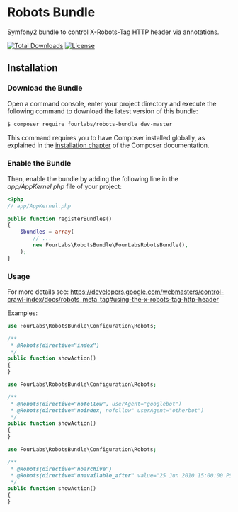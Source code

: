 # Robots Bundle
Symfony2 bundle to control X-Robots-Tag HTTP header via annotations.

[![Total Downloads](https://poser.pugx.org/fourlabs/robots-bundle/downloads)](https://packagist.org/packages/fourlabs/robots-bundle)
[![License](https://poser.pugx.org/fourlabs/robots-bundle/license)](https://packagist.org/packages/fourlabs/robots-bundle)

## Installation
### Download the Bundle
Open a command console, enter your project directory and execute the following command to download the latest version of this bundle:

``` bash
$ composer require fourlabs/robots-bundle dev-master
```

This command requires you to have Composer installed globally, as explained in the [installation chapter](https://getcomposer.org/doc/00-intro.md) of the Composer documentation.

### Enable the Bundle

Then, enable the bundle by adding the following line in the *app/AppKernel.php* file of your project:

``` php
<?php
// app/AppKernel.php

public function registerBundles()
{
    $bundles = array(
        // ...
        new FourLabs\RobotsBundle\FourLabsRobotsBundle(),
    );
}
```

### Usage

For more details see: https://developers.google.com/webmasters/control-crawl-index/docs/robots_meta_tag#using-the-x-robots-tag-http-header

Examples:

``` php
use FourLabs\RobotsBundle\Configuration\Robots;

/**
 * @Robots(directive="index")
 */
public function showAction()
{
}
```

``` php
use FourLabs\RobotsBundle\Configuration\Robots;

/**
 * @Robots(directive="nofollow", userAgent="googlebot")
 * @Robots(directive="noindex, nofollow" userAgent="otherbot")
 */
public function showAction()
{
}
```

``` php
use FourLabs\RobotsBundle\Configuration\Robots;

/**
 * @Robots(directive="noarchive")
 * @Robots(directive="unavailable_after" value="25 Jun 2010 15:00:00 PST")
 */
public function showAction()
{
}
```
